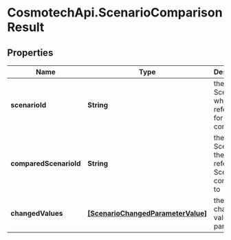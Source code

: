 # CosmotechApi.ScenarioComparisonResult

## Properties

Name | Type | Description | Notes
------------ | ------------- | ------------- | -------------
**scenarioId** | **String** | the Scenario Id which is the reference for the comparison | [optional] [readonly] 
**comparedScenarioId** | **String** | the Scenario Id the reference Scenario is compared to | [optional] [readonly] 
**changedValues** | [**[ScenarioChangedParameterValue]**](ScenarioChangedParameterValue.md) | the list of changed values for parameters | [optional] [readonly] 


